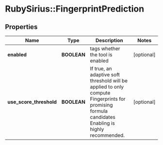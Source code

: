 # RubySirius::FingerprintPrediction

## Properties
Name | Type | Description | Notes
------------ | ------------- | ------------- | -------------
**enabled** | **BOOLEAN** | tags whether the tool is enabled | [optional] 
**use_score_threshold** | **BOOLEAN** | If true, an adaptive soft threshold will be applied to only compute Fingerprints for promising formula candidates  Enabling is highly recommended. | [optional] 

